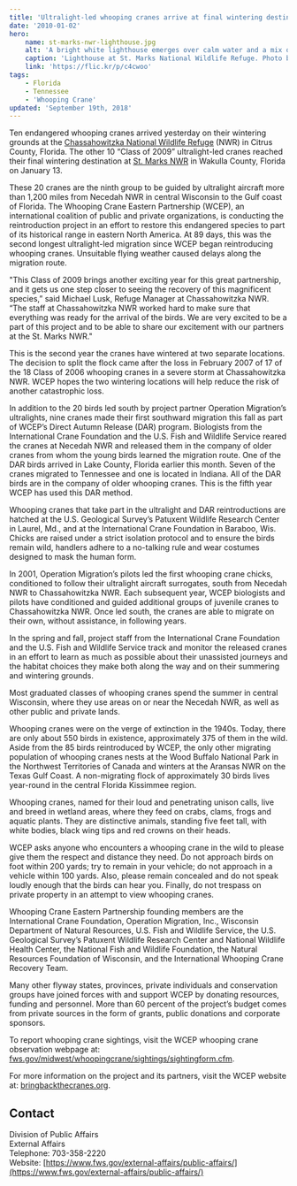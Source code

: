 ```yaml
---
title: 'Ultralight-led whooping cranes arrive at final wintering destination in Florida'
date: '2010-01-02'
hero:
    name: st-marks-nwr-lighthouse.jpg
    alt: 'A bright white lighthouse emerges over calm water and a mix of palm and oak trees.'
    caption: 'Lighthouse at St. Marks National Wildlife Refuge. Photo by Steve Hillebrand, USFWS.'
    link: 'https://flic.kr/p/c4cwoo'
tags:
    - Florida
    - Tennessee
    - 'Whooping Crane'
updated: 'September 19th, 2018'
---
```


Ten endangered whooping cranes arrived yesterday on their wintering grounds at the [Chassahowitzka National Wildlife Refuge](http://www.fws.gov/chassahowitzka) (NWR) in Citrus County, Florida. The other 10 “Class of 2009” ultralight-led cranes reached their final wintering destination at [St. Marks NWR](http://www.fws.gov/saintmarks) in Wakulla County, Florida on January 13.

These 20 cranes are the ninth group to be guided by ultralight aircraft more than 1,200 miles from Necedah NWR in central Wisconsin to the Gulf coast of Florida. The Whooping Crane Eastern Partnership (WCEP), an international coalition of public and private organizations, is conducting the reintroduction project in an effort to restore this endangered species to part of its historical range in eastern North America. At 89 days, this was the second longest ultralight-led migration since WCEP began reintroducing whooping cranes. Unsuitable flying weather caused delays along the migration route.

"This Class of 2009 brings another exciting year for this great partnership, and it gets us one step closer to seeing the recovery of this magnificent species,” said Michael Lusk, Refuge Manager at Chassahowitzka NWR. “The staff at Chassahowitzka NWR worked hard to make sure that everything was ready for the arrival of the birds. We are very excited to be a part of this project and to be able to share our excitement with our partners at the St. Marks NWR."

This is the second year the cranes have wintered at two separate locations. The decision to split the flock came after the loss in February 2007 of 17 of the 18 Class of 2006 whooping cranes in a severe storm at Chassahowitzka NWR. WCEP hopes the two wintering locations will help reduce the risk of another catastrophic loss.

In addition to the 20 birds led south by project partner Operation Migration’s ultralights, nine cranes made their first southward migration this fall as part of WCEP’s Direct Autumn Release (DAR) program. Biologists from the International Crane Foundation and the U.S. Fish and Wildlife Service reared the cranes at Necedah NWR and released them in the company of older cranes from whom the young birds learned the migration route. One of the DAR birds arrived in Lake County, Florida earlier this month. Seven of the cranes migrated to Tennessee and one is located in Indiana. All of the DAR birds are in the company of older whooping cranes. This is the fifth year WCEP has used this DAR method.

Whooping cranes that take part in the ultralight and DAR reintroductions are hatched at the U.S. Geological Survey’s Patuxent Wildlife Research Center in Laurel, Md., and at the International Crane Foundation in Baraboo, Wis. Chicks are raised under a strict isolation protocol and to ensure the birds remain wild, handlers adhere to a no-talking rule and wear costumes designed to mask the human form.

In 2001, Operation Migration’s pilots led the first whooping crane chicks, conditioned to follow their ultralight aircraft surrogates, south from Necedah NWR to Chassahowitzka NWR. Each subsequent year, WCEP biologists and pilots have conditioned and guided additional groups of juvenile cranes to Chassahowitzka NWR. Once led south, the cranes are able to migrate on their own, without assistance, in following years.

In the spring and fall, project staff from the International Crane Foundation and the U.S. Fish and Wildlife Service track and monitor the released cranes in an effort to learn as much as possible about their unassisted journeys and the habitat choices they make both along the way and on their summering and wintering grounds.

Most graduated classes of whooping cranes spend the summer in central Wisconsin, where they use areas on or near the Necedah NWR, as well as other public and private lands.

Whooping cranes were on the verge of extinction in the 1940s. Today, there are only about 550 birds in existence, approximately 375 of them in the wild. Aside from the 85 birds reintroduced by WCEP, the only other migrating population of whooping cranes nests at the Wood Buffalo National Park in the Northwest Territories of Canada and winters at the Aransas NWR on the Texas Gulf Coast. A non-migrating flock of approximately 30 birds lives year-round in the central Florida Kissimmee region.

Whooping cranes, named for their loud and penetrating unison calls, live and breed in wetland areas, where they feed on crabs, clams, frogs and aquatic plants. They are distinctive animals, standing five feet tall, with white bodies, black wing tips and red crowns on their heads.

WCEP asks anyone who encounters a whooping crane in the wild to please give them the respect and distance they need. Do not approach birds on foot within 200 yards; try to remain in your vehicle; do not approach in a vehicle within 100 yards. Also, please remain concealed and do not speak loudly enough that the birds can hear you. Finally, do not trespass on private property in an attempt to view whooping cranes.

Whooping Crane Eastern Partnership founding members are the International Crane Foundation, Operation Migration, Inc., Wisconsin Department of Natural Resources, U.S. Fish and Wildlife Service, the U.S. Geological Survey’s Patuxent Wildlife Research Center and National Wildlife Health Center, the National Fish and Wildlife Foundation, the Natural Resources Foundation of Wisconsin, and the International Whooping Crane Recovery Team.

Many other flyway states, provinces, private individuals and conservation groups have joined forces with and support WCEP by donating resources, funding and personnel. More than 60 percent of the project’s budget comes from private sources in the form of grants, public donations and corporate sponsors.

To report whooping crane sightings, visit the WCEP whooping crane observation webpage at: [fws.gov/midwest/whoopingcrane/sightings/sightingform.cfm](https://www.fws.gov/midwest/whoopingcrane/sightings/sightingform.cfm).

For more information on the project and its partners, visit the WCEP website at: [bringbackthecranes.org](https://www.bringbackthecranes.org/).

## Contact

Division of Public Affairs  
External Affairs  
Telephone: 703-358-2220  
Website: [https://www.fws.gov/external-affairs/public-affairs/](https://www.fws.gov/external-affairs/public-affairs/)
